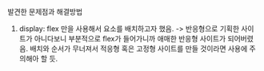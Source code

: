 발견한 문제점과 해결방법

1. display: flex 만을 사용해서 요소를 배치하고자 했음.
-> 반응형으로 기획한 사이트가 아니다보니 부분적으로 flex가 들어가니까 애매한 반응형 사이트가 되어버렸음.
배치와 순서가 무너져서 적응형 혹은 고정형 사이트를 만들 것이라면 사용에 주의해아 할 듯.